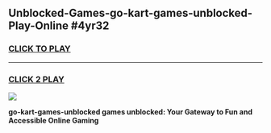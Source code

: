 
## Unblocked-Games-go-kart-games-unblocked-Play-Online #4yr32
<h3>
<a href="https://news.freeplayer.one?title=go-kart-games-unblocked&ref=3">CLICK TO PLAY</a></h3>
<hr>

<h3>
<a href="https://news.freeplayer.one?title=go-kart-games-unblocked&ref=3">CLICK 2 PLAY</a>
  
</h3>

<a href="https://news.freeplayer.one?title=go-kart-games-unblocked&ref=3"><img src="https://clearcache.store/games.png"></a>


**go-kart-games-unblocked games unblocked: Your Gateway to Fun and Accessible Online Gaming**
